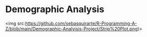 # Demographic Analysis 

<img src:https://github.com/sebasquirarte/R-Programming-A-Z/blob/main/Demographic-Analyisis-Project/Strip%20Plot.png)>
